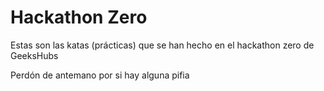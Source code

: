 # Hackathon Zero

Estas son las katas (prácticas) que se han hecho en el hackathon zero de GeeksHubs

Perdón de antemano por si hay alguna pifia
